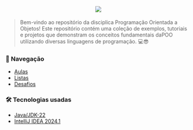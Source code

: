 <h1 align="center">
  <img src="https://i.imgur.com/kIm5qLP.png">
  <br>
</h1>


> Bem-vindo ao repositório da disciplica Programação Orientada a Objetos! Este repositório contém uma coleção de exemplos, tutoriais e projetos que demonstram os conceitos fundamentais daPOO utilizando diversas linguagens de programação. 💻😎

 
### 🚀 Navegação 
- [Aulas](https://github.com/lipesshw/POO/tree/main/Aulas)<br>
- [Listas](https://github.com/lipesshw/POO/tree/main/Listas)<br>
- [Desafios](https://github.com/lipesshw/POO/tree/main/Desafios)

### 🛠️ Tecnologias usadas

 - [Java/JDK-22](https://www.oracle.com/br/java/technologies/downloads/)
 - [IntelliJ IDEA 2024.1](https://www.jetbrains.com/idea/download/?section=windows)

<p align="center">
  <br>
</p>
